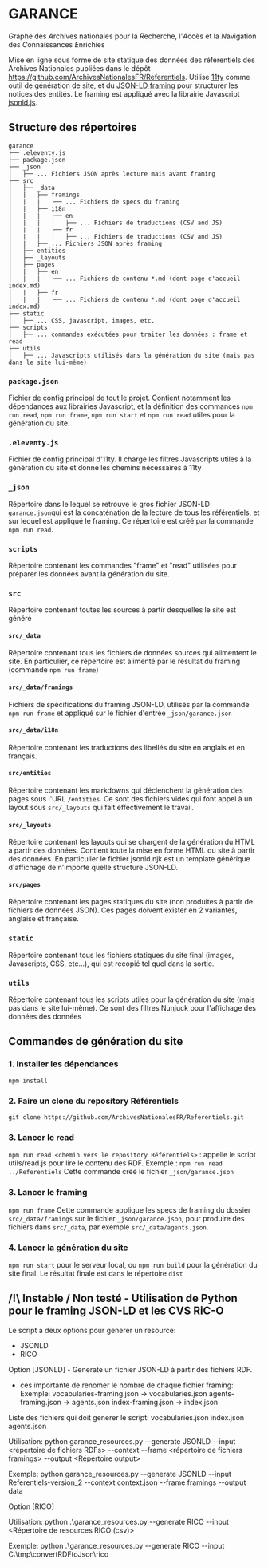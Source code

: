 # GARANCE

*G*raphe des *A*rchives nationales pour la *R*echerche, l'*A*ccès et la *N*avigation des *C*onnaissances *E*nrichies

Mise en ligne sous forme de site statique des données des référentiels des Archives Nationales publiées dans le dépôt https://github.com/ArchivesNationalesFR/Referentiels.
Utilise [11ty]([url](https://www.11ty.dev/)) comme outil de génération de site, et du [JSON-LD framing]([url](https://www.w3.org/TR/json-ld11-framing/)) pour structurer les notices des entités. Le framing est appliqué avec la librairie Javascript [jsonld.js]([url](https://github.com/digitalbazaar/jsonld.js)).

## Structure des répertoires

```
garance
├── .eleventy.js
├── package.json
├── _json
│   ├── ... Fichiers JSON après lecture mais avant framing
├── src
│   ├── _data
│   |   ├── framings
│   |   |   ├── ... Fichiers de specs du framing
│   |   ├── i18n
│   |   |   ├── en
│   |   |   |   ├── ... Fichiers de traductions (CSV and JS)
│   |   |   ├── fr
│   |   |   |   ├── ... Fichiers de traductions (CSV and JS)
│   |   ├── ... Fichiers JSON après framing
│   ├── entities
│   ├── _layouts
│   ├── pages
│   |   ├── en
│   |   |   ├── ... Fichiers de contenu *.md (dont page d'accueil index.md)
│   |   ├── fr
│   |   |   ├── ... Fichiers de contenu *.md (dont page d'accueil index.md)
├── static
│   ├── ... CSS, javascript, images, etc.
├── scripts
│   ├── ... commandes exécutées pour traiter les données : frame et read
├── utils
│   ├── ... Javascripts utilisés dans la génération du site (mais pas dans le site lui-même)
```

### `package.json`

Fichier de config principal de tout le projet. Contient notamment les dépendances aux librairies Javascript, et la définition des commances `npm run read`, `npm run frame`, `npm run start` et `npm run read` utiles pour la génération du site.

### `.eleventy.js`

Fichier de config principal d'11ty. Il charge les filtres Javascripts utiles à la génération du site et donne les chemins nécessaires à 11ty

### `_json`

Répertoire dans le lequel se retrouve le gros fichier JSON-LD `garance.json`qui est la concaténation de la lecture de tous les référentiels, et sur lequel est appliqué le framing. Ce répertoire est créé par la commande `npm run read`.

### `scripts`

Répertoire contenant les commandes "frame" et "read" utilisées pour préparer les données avant la génération du site.

### `src`

Répertoire contenant toutes les sources à partir desquelles le site est généré

#### `src/_data`

Répertoire contenant tous les fichiers de données sources qui alimentent le site. En particulier, ce répertoire est alimenté par le résultat du framing (commande `npm run frame`)

#### `src/_data/framings`

Fichiers de spécifications du framing JSON-LD, utilisés par la commande `npm run frame` et appliqué sur le fichier d'entrée `_json/garance.json`

#### `src/_data/i18n`

Répertoire contenant les traductions des libellés du site en anglais et en français.

#### `src/entities`

Répertoire contenant les markdowns qui déclenchent la génération des pages sous l'URL `/entities`. Ce sont des fichiers vides qui font appel à un layout sous `src/_layouts` qui fait effectivement le travail.

#### `src/_layouts`

Répertoire contenant les layouts qui se chargent de la génération du HTML à partir des données. Contient toute la mise en forme HTML du site à partir des données. En particulier le fichier jsonld.njk est un template générique d'affichage de n'importe quelle structure JSON-LD.

#### `src/pages`

Répertoire contenant les pages statiques du site (non produites à partir de fichiers de données JSON). Ces pages doivent exister en 2 variantes, anglaise et française.


### `static`

Répertoire contenant tous les fichiers statiques du site final (images, Javascripts, CSS, etc...), qui est recopié tel quel dans la sortie.

### `utils`

Répertoire contenant tous les scripts utiles pour la génération du site (mais pas dans le site lui-même). Ce sont des filtres Nunjuck pour l'affichage des données des données 

## Commandes de génération du site

### 1. Installer les dépendances

`npm install`

### 2. Faire un clone du repository Référentiels

`git clone https://github.com/ArchivesNationalesFR/Referentiels.git`

### 3. Lancer le read

`npm run read <chemin vers le repository Référentiels>` : appelle le script utils/read.js pour lire le contenu des RDF.
Exemple : `npm run read ../Referentiels`
Cette commande créé le fichier `_json/garance.json`

### 3. Lancer le framing

`npm run frame`
Cette commande applique les specs de framing du dossier `src/_data/framings` sur le fichier `_json/garance.json`, pour produire des fichiers dans `src/_data`, par exemple `src/_data/agents.json`.

### 4. Lancer la génération du site

`npm run start` pour le serveur local, ou `npm run build` pour la génération du site final.
Le résultat finale est dans le répertoire `dist`



## /!\ Instable / Non testé - Utilisation de Python pour le framing JSON-LD et les CVS RiC-O

Le script a deux options pour generer un resource:

  - JSONLD
  - RICO

Option [JSONLD] - Generate un fichier JSON-LD à partir des fichiers RDF.

* ces importante de renomer le nombre de chaque fichier framing: 
Exemple:
vocabularies-framing.json -> vocabularies.json
agents-framing.json -> agents.json
index-framing.json -> index.json


Liste des fichiers qui doit generer le script:
vocabularies.json
index.json
agents.json

Utilisation:
  python garance_resources.py --generate JSONLD --input <répertoire de fichiers RDFs>  --context <fichier de context> --frame <répertoire de fichiers framings> --output <Répertoire output>

Exemple:
 python garance_resources.py --generate JSONLD --input Referentiels-version_2 --context context.json --frame framings --output data

 
Option [RICO]

Utilisation:
  python .\garance_resources.py --generate RICO --input <Répertoire de resources RICO (csv)>

Exemple:
  python .\garance_resources.py --generate RICO --input C:\tmp\convertRDFtoJson\rico
